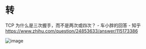 # 转
TCP 为什么是三次握手，而不是两次或四次？ - 车小胖的回答 - 知乎
https://www.zhihu.com/question/24853633/answer/115173386

![image](https://github.com/singleBanana/experience/blob/master/images/3次握手.png)
